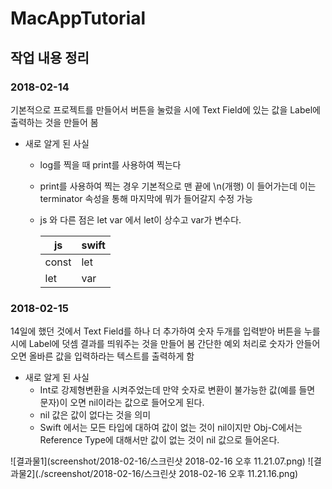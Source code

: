 # MacAppTutorial

## 작업 내용 정리

### 2018-02-14
기본적으로 프로젝트를 만들어서 버튼을 눌렀을 시에 Text Field에 있는 값을 Label에 출력하는 것을 만들어 봄
- 새로 알게 된 사실
  - log를 찍을 때 print를 사용하여 찍는다
  - print를 사용하여 찍는 경우 기본적으로 맨 끝에 \n(개행) 이 들어가는데 이는 terminator 속성을 통해 마지막에 뭐가 들어갈지 수정 가능
  - js 와 다른 점은 let var 에서 let이 상수고 var가 변수다.
  
    | js | swift |
    |--- |  ---  |
    | const   | let  |
    | let     |  var |

### 2018-02-15
14일에 했던 것에서 Text Field를 하나 더 추가하여 숫자 두개를 입력받아 버튼을 누를 시에 Label에 덧셈 결과를 띄워주는 것을 만들어 봄
간단한 예외 처리로 숫자가 안들어오면 올바른 값을 입력하라는 텍스트를 출력하게 함
- 새로 알게 된 사실
  - Int로 강제형변환을 시켜주었는데 만약 숫자로 변환이 불가능한 값(예를 들면 문자)이 오면 nil이라는 값으로 들어오게 된다.
  - nil 값은 값이 없다는 것을 의미
  - Swift 에서는 모든 타입에 대하여 값이 없는 것이 nil이지만 Obj-C에서는 Reference Type에 대해서만 값이 없는 것이 nil 값으로 들어온다.

![결과물1](screenshot/2018-02-16/스크린샷 2018-02-16 오후 11.21.07.png)
![결과물2](./screenshot/2018-02-16/스크린샷 2018-02-16 오후 11.21.16.png)
